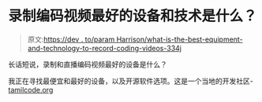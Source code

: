 # 录制编码视频最好的设备和技术是什么？

> 原文:[https://dev . to/param Harrison/what-is-the-best-equipment-and-technology-to-record-coding-videos-334j](https://dev.to/paramharrison/what-are-the-best-equipment-and-technique-to-record-coding-videos-334j)

长话短说，录制和直播编码视频最好的设备是什么？

我正在寻找最便宜和最好的设备，以及开源软件选项。这是一个当地的开发社区-[tamilcode.org](https://tamilcode.org)